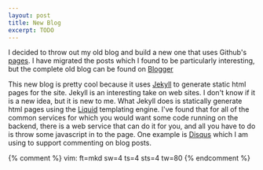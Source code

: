 ```yaml
---
layout: post
title: New Blog
excerpt: TODO
---
```


I decided to throw out my old blog and build a new one that uses Github's
[pages](http://pages.github.com/). I have migrated the posts which I found to be
particularly interesting, but the complete old blog can be found on
[Blogger](http://eatnumber1.blogspot.com/)

This new blog is pretty cool because it uses
[Jekyll](https://github.com/mojombo/jekyll/) to generate static html pages for
the site. Jekyll is an interesting take on web sites. I don't know if it is a
new idea, but it is new to me. What Jekyll does is statically generate html
pages using the [Liquid](https://github.com/tobi/liquid) templating engine.
I've found that for all of the common services for which you would want some
code running on the backend, there is a web service that can do it for you, and
all you have to do is throw some javascript in to the page. One example is
[Disqus](http://disqus.com/) which I am using to support commenting on blog
posts.

{% comment %}
vim: ft=mkd sw=4 ts=4 sts=4 tw=80
{% endcomment %}
